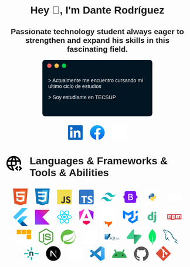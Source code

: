 <body>
    <div class="container">
        <div align="center">
            <h1>Hey 👋, I'm Dante Rodríguez</h1>
        </div>
        <h2 class="intro" align="center">Passionate technology student always eager to strengthen and expand his skills in this fascinating
            field.
        </h2>
    </div>
    <div class="info">
        <!-- cards terminal -->
        <div class="card">
            <div class="tools">
                <div class="circle">
                    <span class="red box"></span>
                </div>
                <div class="circle">
                    <span class="yellow box"></span>
                </div>
                <div class="circle">
                    <span class="green box"></span>
                </div>
            </div>
            <div class="card__content">
                <p> > Actualmente me encuentro cursando mi ultimo ciclo de estudios </p>
                <p> > Soy estudiante en TECSUP</p>
            </div>
        </div>
    </div>
    <!-- Social media -->
    <div class="social">
        <nav>
            <a href="https://www.linkedin.com/in/dante-samuel-rodriguez-chambi-444041279/">
                <img class="social-icon" src="/images/linkedin.svg" alt="">
            </a>
            <a href="https://www.facebook.com/profile.php?id=100041512209159">
                <img class="social-icon" src="/images/facebook.svg" alt="">
            </a>
            <a href="https://www.instagram.com/dantesamuelrodriguez/">
                <img class="social-icon" src="/images/instagram.svg" alt="">
            </a>
        </nav>
    </div>
    <div class="skills">
        <div class="skills-title">
            <img src="/images/skills.svg" alt="">
            <h1>Languages & Frameworks & Tools & Abilities</h1>
        </div>
        <nav>
            <a href="">
                <img class="icon" src="/images/html.svg" alt="">
            </a>
            <a href="">
                <img class="icon" src="/images/css.svg" alt="">
            </a>
            <a href="">
                <img class="icon" src="/images/javascript.svg" alt="">
            </a>
            <a href="">
                <img class="icon" src="/images/typerscript.svg" alt="">
            </a>
            <a href="">
                <img class="icon" src="/images/tailwind.svg" alt="">
            </a>
            <a href="">
                <img class="icon" src="/images/bootstrap.svg" alt="">
            </a>
            <a href="">
                <img class="icon" src="/images/python.svg" alt="">
            </a>
            <a href="">
                <img class="icon" src="/images/php.svg" alt="">
            </a>
            <a href="">
                <img class="icon" src="/images/flutter.svg" alt="">
            </a>
            <a href="">
                <img class="icon" src="/images/kotlin.svg" alt="">
            </a>
            <a href="">
                <img class="icon" src="/images/react.svg" alt="">
            </a>
            <a href="">
                <img class="icon" src="/images/angular.svg" alt="">
            </a>
            <a href="">
                <img class="icon" src="/images/astro.svg" alt="">
            </a>
            <a href="">
                <img class="icon" src="/images/materialui.svg" alt="">
            </a>
            <a href="">
                <img class="icon" src="/images/django.svg" alt="">
            </a>
            <a href="">
                <img class="icon" src="/images/npm.svg" alt="">
            </a>
            <a href="">
                <img class="icon" src="/images/pnpm.svg" alt="">
            </a>
            <a href="">
                <img class="icon" src="/images/node.svg" alt="">
            </a>
            <a href="">
                <img class="icon" src="/images/spring.svg" alt="">
            </a>
            <a href="">
                <img class="icon" src="/images/express.svg" alt="">
            </a>
            <a href="">
                <img class="icon" src="/images/sqllite.svg" alt="">
            </a>
            <a href="">
                <img class="icon" src="/images/supabase.svg" alt="">
            </a>
            <a href="">
                <img class="icon2" src="/images/mngodb.svg" alt="">
            </a>
            <a href="">
                <img class="icon" src="/images/mysql.svg" alt="">
            </a>
            <a href="">
                <img class="icon" src="/images/netlify.svg" alt="">
            </a>
            <a href="">
                <img class="icon" src="/images/nextjs.svg" alt="">
            </a>
            <a href="">
                <img class="icon" src="/images/vercel.svg" alt="">
            </a>
            <a href="">
                <img class="icon" src="/images/vscode.svg" alt="">
            </a>
            <a href="">
                <img class="icon" src="/images/android.svg" alt="">
            </a>
            <a href="">
                <img class="icon" src="/images/github.svg" alt="">
            </a>
            <a href="">
                <img class="icon" src="/images/git.svg" alt="">
            </a>
        </nav>
    </div>
</body>

<style>
    @font-face {
    font-family: 'Onest Variable';
    font-style: normal;
    font-display: swap;
    font-weight: 100 900;
    src: url(https://cdn.jsdelivr.net/fontsource/fonts/onest:vf@latest/latin-wght-normal.woff2) format('woff2-variations');
    unicode-range: U+0000-00FF,U+0131,U+0152-0153,U+02BB-02BC,U+02C6,U+02DA,U+02DC,U+0304,U+0308,U+0329,U+2000-206F,U+2074,U+20AC,U+2122,U+2191,U+2193,U+2212,U+2215,U+FEFF,U+FFFD;
    }
    body{
        font-family: 'Onest Variable', sans-serif;
    }
    .info {
        display: flex;
        justify-content: center;
    }

     /* card */
    .card {
        width: 300px;
        height: 154px;
        margin: 0 auto;
        background-color: #011522;
        border-radius: 8px;
        z-index: 1;
    }

    .tools {
        display: flex;
        align-items: center;
        padding: 9px;
    }

    .circle {
        padding: 0 4px;
    }

    .box {
        display: inline-block;
        align-items: center;
        width: 10px;
        height: 10px;
        padding: 1px;
        border-radius: 50%;
    }

    .red {
        background-color: #ff605c;
    }

    .yellow {
        background-color: #ffbd44;
    }

    .green {
        background-color: #00ca4e;
    }

    .card__content {
        color: white;
        margin-left: 1rem;
    }
    .social{
        display: flex;
        justify-content: center;
        align-items: center;
        margin-top: 1rem;
    }
    .social-icon{
        width: 40px;
    }
    nav {
        display: flex;
        justify-content: center;
        align-items: center;
        flex-wrap: wrap;
        margin-top: 0.5rem;
    }
    
    .skills-title {
        display: flex;
        align-items: center;
        justify-content: center;
        gap: 1.2rem;
    }

    .social-icon,.icon, .icon2 {
        margin: 0 10px;
    }

    .icon {
        width: 40px;
    }

    .icon2 {
        width: 20px;
    }   
</style>
